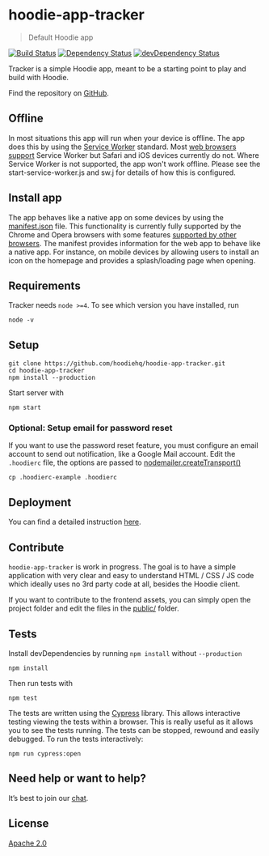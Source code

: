 # hoodie-app-tracker

> Default Hoodie app

[![Build Status](https://travis-ci.org/hoodiehq/hoodie-app-tracker.svg?branch=master)](https://travis-ci.org/hoodiehq/hoodie-app-tracker)
[![Dependency Status](https://david-dm.org/hoodiehq/hoodie-app-tracker.svg)](https://david-dm.org/hoodiehq/hoodie-app-tracker)
[![devDependency Status](https://david-dm.org/hoodiehq/hoodie-app-tracker/dev-status.svg)](https://david-dm.org/hoodiehq/hoodie-app-tracker#info=devDependencies)

Tracker is a simple Hoodie app, meant to be a starting point to play and build
with Hoodie.

Find the repository on [GitHub](https://github.com/hoodiehq/hoodie-app-tracker).

## Offline

In most situations this app will run when your device is offline. The app does this by using the [Service Worker](https://developer.mozilla.org/en-US/docs/Web/API/Service_Worker_API) standard. Most [web browsers support](https://caniuse.com/#feat=serviceworkers) Service Worker but Safari and iOS devices currently do not. Where Service Worker is not supported, the app won't work offline. Please see the start-service-worker.js and sw.j for details of how this is configured.

## Install app

The app behaves like a native app on some devices by using the [manifest.json](https://developer.mozilla.org/en-US/Add-ons/WebExtensions/manifest.json) file. This functionality is currently fully supported by the Chrome and Opera browsers with some features [supported by other browsers](https://caniuse.com/#feat=web-app-manifest). The manifest provides information for the web app to behave like a native app. For instance, on mobile devices by allowing users to install an icon on the homepage and provides a splash/loading page when opening.

## Requirements

Tracker needs `node >=4`. To see which version you have installed, run
```
node -v
```

## Setup

```
git clone https://github.com/hoodiehq/hoodie-app-tracker.git
cd hoodie-app-tracker
npm install --production
```

Start server with
```
npm start
```

### Optional: Setup email for password reset

If you want to use the password reset feature, you must configure an email account to send out notification, like a Google Mail account. Edit the `.hoodierc` file, the options are passed to [nodemailer.createTransport()](https://github.com/nodemailer/nodemailer-smtp-transport#usage)

```
cp .hoodierc-example .hoodierc
```

## Deployment

You can find a detailed instruction [here](deployment.md).

## Contribute

`hoodie-app-tracker` is work in progress. The goal is to have a simple application with very clear and easy to understand HTML / CSS / JS code which ideally uses no 3rd party code at all, besides the Hoodie client.

If you want to contribute to the frontend assets, you can simply open the project folder and edit the files in the [public/](public/) folder.

## Tests

Install devDependencies by running `npm install` without `--production`
```
npm install
```

Then run tests with
```
npm test
```

The tests are written using the [Cypress](https://www.cypress.io/) library. This allows interactive testing viewing the tests within a browser. This is really useful as it allows you to see the tests running. The tests can be stopped, rewound and easily debugged. To run the tests interactively:

```
npm run cypress:open
```  

## Need help or want to help?

It’s best to join our [chat](http://hood.ie/chat/).

## License

[Apache 2.0](http://www.apache.org/licenses/LICENSE-2.0)
